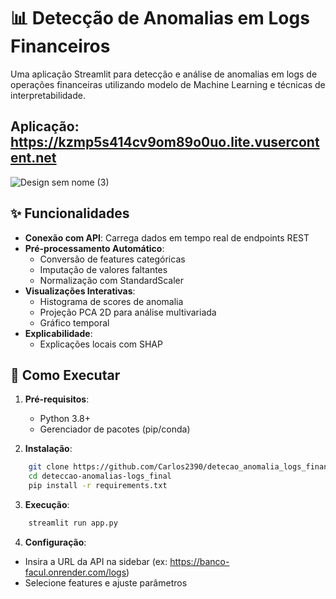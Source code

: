 # 📊 Detecção de Anomalias em Logs Financeiros

Uma aplicação Streamlit para detecção e análise de anomalias em logs de operações financeiras utilizando modelo de Machine Learning e técnicas de interpretabilidade.

## Aplicação: https://kzmp5s414cv9om89o0uo.lite.vusercontent.net
![Design sem nome (3)](https://github.com/user-attachments/assets/f6785eb4-f4f2-4a6d-bdd6-53a8670400af)



## ✨ Funcionalidades

- **Conexão com API**: Carrega dados em tempo real de endpoints REST
- **Pré-processamento Automático**:
  - Conversão de features categóricas
  - Imputação de valores faltantes
  - Normalização com StandardScaler
- **Visualizações Interativas**:
  - Histograma de scores de anomalia
  - Projeção PCA 2D para análise multivariada
  - Gráfico temporal
- **Explicabilidade**:
  - Explicações locais com SHAP

## 🚀 Como Executar

1. **Pré-requisitos**:
   - Python 3.8+
   - Gerenciador de pacotes (pip/conda)

2. **Instalação**:
```bash
    git clone https://github.com/Carlos2390/detecao_anomalia_logs_financeiro_final.git
    cd deteccao-anomalias-logs_final
    pip install -r requirements.txt
```
3. **Execução**:
```bash
    streamlit run app.py
```
4. **Configuração**:
 - Insira a URL da API na sidebar (ex: https://banco-facul.onrender.com/logs)
 - Selecione features e ajuste parâmetros
